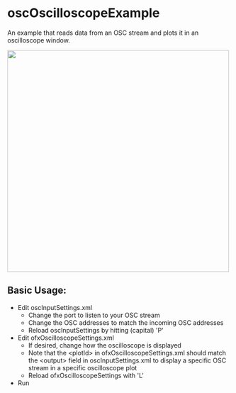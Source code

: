 oscOscilloscopeExample
===============

An example that reads data from an OSC stream and plots it in an oscilloscope window. 

<img src="../assets/oscExample.png" width="500">

## Basic Usage:

- Edit oscInputSettings.xml
  - Change the port to listen to your OSC stream 
  - Change the OSC addresses to match the incoming OSC addresses
  - Reload oscInputSettings by hitting (capital) 'P'
- Edit ofxOscilloscopeSettings.xml 
  - If desired, change how the oscilloscope is displayed
  - Note that the \<plotId\> in ofxOscilloscopeSettings.xml should match the \<output\> field in oscInputSettings.xml to display a specific OSC stream in a specific oscilloscope plot
  - Reload ofxOscilloscopeSettings with 'L'
- Run
